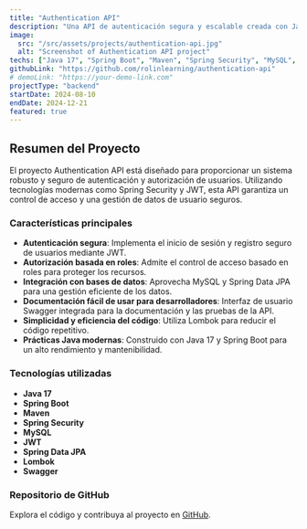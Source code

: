 ```yaml
---
title: "Authentication API"
description: "Una API de autenticación segura y escalable creada con Java 17, Spring Boot y otras tecnologías modernas."
image:
  src: "/src/assets/projects/authentication-api.jpg"
  alt: "Screenshot of Authentication API project"
techs: ["Java 17", "Spring Boot", "Maven", "Spring Security", "MySQL", "JWT", "Spring Data JPA", "Lombok", "Swagger"]
githubLink: "https://github.com/rolinlearning/authentication-api"
# demoLink: "https://your-demo-link.com"
projectType: "backend"
startDate: 2024-08-10
endDate: 2024-12-21
featured: true
---
```


## Resumen del Proyecto

El proyecto Authentication API está diseñado para proporcionar un sistema robusto y seguro de autenticación y autorización de usuarios. Utilizando tecnologías modernas como Spring Security y JWT, esta API garantiza un control de acceso y una gestión de datos de usuario seguros.

### Características principales
- **Autenticación segura**: Implementa el inicio de sesión y registro seguro de usuarios mediante JWT.
- **Autorización basada en roles**: Admite el control de acceso basado en roles para proteger los recursos.
- **Integración con bases de datos**: Aprovecha MySQL y Spring Data JPA para una gestión eficiente de los datos.
- **Documentación fácil de usar para desarrolladores**: Interfaz de usuario Swagger integrada para la documentación y las pruebas de la API.
- **Simplicidad y eficiencia del código**: Utiliza Lombok para reducir el código repetitivo.
- **Prácticas Java modernas**: Construido con Java 17 y Spring Boot para un alto rendimiento y mantenibilidad.

### Tecnologías utilizadas
- **Java 17**
- **Spring Boot**
- **Maven**
- **Spring Security**
- **MySQL**
- **JWT**
- **Spring Data JPA**
- **Lombok**
- **Swagger**

### Repositorio de GitHub
Explora el código y contribuya al proyecto en <a href="https://github.com/rolinlearning/authentication-api" target="_blank">GitHub</a>.

<!-- ### Live Demo
Check out the live demo [here](https://your-demo-link.com). -->